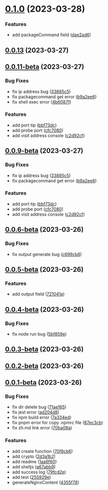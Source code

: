 # [0.1.0](https://github.com/thomas-void0/fool-deploy/compare/v0.0.12...v0.1.0) (2023-03-28)


### Features

* add packageCommand field ([dae2ad6](https://github.com/thomas-void0/fool-deploy/commit/dae2ad604d3d02bd4df43684d755e91d5f7d61da))



## [0.0.13](https://github.com/thomas-void0/fool-deploy/compare/v0.0.12...v0.0.13) (2023-03-27)



## [0.0.11-beta](https://github.com/thomas-void0/fool-deploy/compare/v0.0.6-beta...v0.0.11-beta) (2023-03-27)


### Bug Fixes

* fix ip address bug ([33885c5](https://github.com/thomas-void0/fool-deploy/commit/33885c5f9588eb000e051cf40aca775416d25eef))
* fix packagecommand get error ([b9a2ee6](https://github.com/thomas-void0/fool-deploy/commit/b9a2ee6cae3740808b109a270ecabab218a6d1f6))
* fix shell exec error ([4b6087f](https://github.com/thomas-void0/fool-deploy/commit/4b6087f52d8f409d3f39405d51db68d2e13da246))


### Features

* add port tip ([bbf73dc](https://github.com/thomas-void0/fool-deploy/commit/bbf73dc13db6797dbea459a0fd001a96c899322f))
* add probe port ([cfc7080](https://github.com/thomas-void0/fool-deploy/commit/cfc7080682e663a00f046718aafeac87eae9fbaf))
* add visit address console ([c2d92cf](https://github.com/thomas-void0/fool-deploy/commit/c2d92cf4d35bb53558d1a3d2c606e4edabbaa13c))



## [0.0.9-beta](https://github.com/thomas-void0/fool-deploy/compare/v0.0.6-beta...v0.0.9-beta) (2023-03-27)


### Bug Fixes

* fix ip address bug ([33885c5](https://github.com/thomas-void0/fool-deploy/commit/33885c5f9588eb000e051cf40aca775416d25eef))
* fix packagecommand get error ([b9a2ee6](https://github.com/thomas-void0/fool-deploy/commit/b9a2ee6cae3740808b109a270ecabab218a6d1f6))


### Features

* add port tip ([bbf73dc](https://github.com/thomas-void0/fool-deploy/commit/bbf73dc13db6797dbea459a0fd001a96c899322f))
* add probe port ([cfc7080](https://github.com/thomas-void0/fool-deploy/commit/cfc7080682e663a00f046718aafeac87eae9fbaf))
* add visit address console ([c2d92cf](https://github.com/thomas-void0/fool-deploy/commit/c2d92cf4d35bb53558d1a3d2c606e4edabbaa13c))



## [0.0.6-beta](https://github.com/thomas-void0/fool-deploy/compare/v0.0.5-beta...v0.0.6-beta) (2023-03-26)


### Bug Fixes

* fix output generate bug ([c699cb8](https://github.com/thomas-void0/fool-deploy/commit/c699cb89d252269aabe7246fbb059d9f6d70a273))



## [0.0.5-beta](https://github.com/thomas-void0/fool-deploy/compare/v0.0.4-beta...v0.0.5-beta) (2023-03-26)


### Features

* add output field ([721041e](https://github.com/thomas-void0/fool-deploy/commit/721041e88871661725736b511b79bf79345f9854))



## [0.0.4-beta](https://github.com/thomas-void0/fool-deploy/compare/v0.0.3-beta...v0.0.4-beta) (2023-03-26)


### Bug Fixes

* fix node run bug ([5bf859e](https://github.com/thomas-void0/fool-deploy/commit/5bf859e35cda53dc9a2a6a68b46aa64b858b0df7))



## [0.0.3-beta](https://github.com/thomas-void0/fool-deploy/compare/v0.0.2-beta...v0.0.3-beta) (2023-03-26)



## [0.0.2-beta](https://github.com/thomas-void0/fool-deploy/compare/v0.0.1-beta...v0.0.2-beta) (2023-03-26)



## [0.0.1-beta](https://github.com/thomas-void0/fool-deploy/compare/2d3a1b29adc2604a768255f3b3313deef0bc1572...v0.0.1-beta) (2023-03-26)


### Bug Fixes

* fix dir delete bug ([71ae165](https://github.com/thomas-void0/fool-deploy/commit/71ae165074f1bc1b6ffa25ff956342889ae51634))
* fix jest error ([ad204d8](https://github.com/thomas-void0/fool-deploy/commit/ad204d87f62b551b19664a3294fc9176a6f7145b))
* fix npm build error ([7a334ed](https://github.com/thomas-void0/fool-deploy/commit/7a334ed2b3f5409d3dffab43d14cf0ef48975b19))
* fix pnpm error for copy .npmrc file ([87ec3cb](https://github.com/thomas-void0/fool-deploy/commit/87ec3cb2ddc07a9ef2301e709b9ab4845342b271))
* fix zh.md link error ([70ba08a](https://github.com/thomas-void0/fool-deploy/commit/70ba08aaf7bcc79b34896ac8bd7c96bd123060fd))


### Features

* add create function ([70f8cb6](https://github.com/thomas-void0/fool-deploy/commit/70f8cb6ae544a4ea4a4bb59f4faed79a63054906))
* add crypto ([2d3a1b2](https://github.com/thomas-void0/fool-deploy/commit/2d3a1b29adc2604a768255f3b3313deef0bc1572))
* add readme ([1aa6f60](https://github.com/thomas-void0/fool-deploy/commit/1aa6f605b0b10a8fde98ed4989048cd13a497393))
* add shelljs ([a67abb9](https://github.com/thomas-void0/fool-deploy/commit/a67abb9f0004f5d337c876afa2d2cf4bd5775999))
* add success log ([79fcd2e](https://github.com/thomas-void0/fool-deploy/commit/79fcd2e3b20c32c59067586b5e897daf699ec485))
* add test ([255929e](https://github.com/thomas-void0/fool-deploy/commit/255929ef57706a21b628e6bea63f112ec0e958d4))
* generateNginxContent ([4355f78](https://github.com/thomas-void0/fool-deploy/commit/4355f78ed8fb641acae5aafdc86a7d6dd43297f4))



